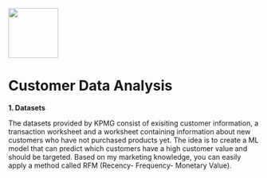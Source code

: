 
<img src="https://user-images.githubusercontent.com/49343277/117003326-b7a2fb80-acb2-11eb-94e1-92e25840d150.png" width="100">


# Customer Data Analysis

**1. Datasets**

The datasets provided by KPMG consist of exisiting customer information, a transaction worksheet and a worksheet containing information about new customers who have not purchased products yet. The idea is to create a ML model that can predict which customers have a high customer value and should be targeted. 
Based on my marketing knowledge, you can easily apply a method called RFM (Recency- Frequency- Monetary Value). 



